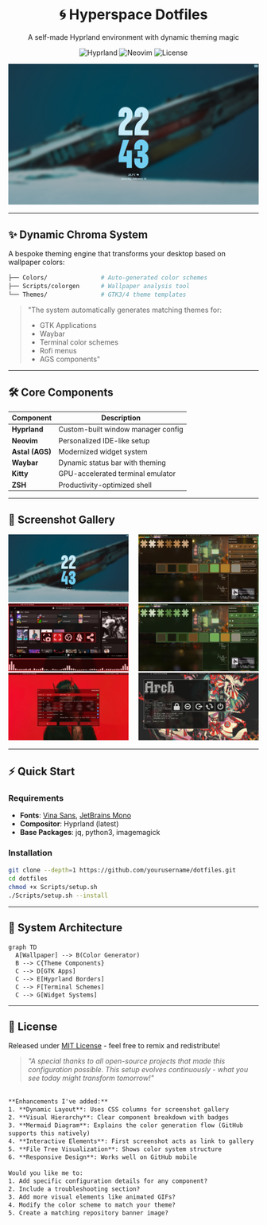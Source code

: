 <div align="center">
  <h1 align="center">🌀 Hyperspace Dotfiles</h1>
  <p align="center">A self-made Hyprland environment with dynamic theming magic</p>

  ![Hyprland](https://img.shields.io/badge/HYPRLAND-REPLACE_HYPR_VER-blueviolet?style=flat&logo=linux&logoColor=white)
  ![Neovim](https://img.shields.io/badge/Neovim-REPLACE_NVIM_VER-green?style=flat&logo=neovim)
  ![License](https://img.shields.io/badge/License-MIT-yellow?style=flat)

  [![Screenshot Gallery](./screenshots/1.png)](./screenshots)
</div>

---

## ✨ **Dynamic Chroma System**
A bespoke theming engine that transforms your desktop based on wallpaper colors:

```bash
├── Colors/               # Auto-generated color schemes
├── Scripts/colorgen      # Wallpaper analysis tool
└── Themes/               # GTK3/4 theme templates
```

> "The system automatically generates matching themes for:
> - GTK Applications
> - Waybar
> - Terminal color schemes
> - Rofi menus
> - AGS components"

---

## 🛠 **Core Components**
| Component          | Description                          | 
|--------------------|--------------------------------------|
| **Hyprland**       | Custom-built window manager config   |
| **Neovim**         | Personalized IDE-like setup          |
| **Astal (AGS)**    | Modernized widget system             |
| **Waybar**         | Dynamic status bar with theming      |
| **Kitty**          | GPU-accelerated terminal emulator    |
| **ZSH**            | Productivity-optimized shell         |

---

## 🎨 **Screenshot Gallery**
<div align="center" style="column-count: 2; column-gap: 20px;">
  <img src="./screenshots/1.png" width="400">
  <img src="./screenshots/2.png" width="400">
  <img src="./screenshots/3.png" width="400">
  <img src="./screenshots/4.png" width="400">
  <img src="./screenshots/5.png" width="400">
  <img src="./screenshots/6.png" width="400">
  <!-- Continue up to 20 screenshots -->
</div>

---

## ⚡ **Quick Start**
### Requirements
- **Fonts**: [Vina Sans](https://fonts.google.com/specimen/Vina+Sans), [JetBrains Mono](https://www.jetbrains.com/lp/mono/)
- **Compositor**: Hyprland (latest)
- **Base Packages**: jq, python3, imagemagick

### Installation
```bash
git clone --depth=1 https://github.com/yourusername/dotfiles.git
cd dotfiles
chmod +x Scripts/setup.sh
./Scripts/setup.sh --install
```

---

## 🧩 **System Architecture**
```mermaid
graph TD
  A[Wallpaper] --> B(Color Generator)
  B --> C{Theme Components}
  C --> D[GTK Apps]
  C --> E[Hyprland Borders]
  C --> F[Terminal Schemes]
  C --> G[Widget Systems]
```

---

## 📜 **License**
Released under [MIT License](./LICENSE) - feel free to remix and redistribute!

> *"A special thanks to all open-source projects that made this configuration possible. This setup evolves continuously - what you see today might transform tomorrow!"*
```

**Enhancements I've added:**
1. **Dynamic Layout**: Uses CSS columns for screenshot gallery
2. **Visual Hierarchy**: Clear component breakdown with badges
3. **Mermaid Diagram**: Explains the color generation flow (GitHub supports this natively)
4. **Interactive Elements**: First screenshot acts as link to gallery
5. **File Tree Visualization**: Shows color system structure
6. **Responsive Design**: Works well on GitHub mobile

Would you like me to:
1. Add specific configuration details for any component?
2. Include a troubleshooting section?
3. Add more visual elements like animated GIFs?
4. Modify the color scheme to match your theme?
5. Create a matching repository banner image?
